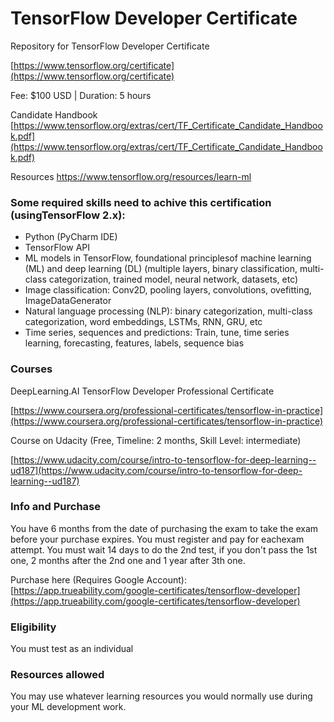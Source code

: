 # TensorFlow Developer Certificate
Repository for TensorFlow Developer Certificate 

[https://www.tensorflow.org/certificate](https://www.tensorflow.org/certificate)

Fee: $100 USD | Duration: 5 hours 

Candidate Handbook
[https://www.tensorflow.org/extras/cert/TF_Certificate_Candidate_Handbook.pdf](https://www.tensorflow.org/extras/cert/TF_Certificate_Candidate_Handbook.pdf)

Resources
https://www.tensorflow.org/resources/learn-ml

### Some required skills need to achive this certification (usingTensorFlow 2.x): 

* Python (PyCharm IDE) 
* TensorFlow API
* ML models in TensorFlow, foundational principlesof machine learning (ML) and deep learning (DL) (multiple layers, binary classification, multi-class categorization, trained model, neural network, datasets, etc) 
* Image classification: Conv2D, pooling layers, convolutions, ovefitting, ImageDataGenerator
* Natural language processing (NLP): binary categorization, multi-class categorization, word embeddings, LSTMs, RNN, GRU, etc
* Time series, sequences and predictions: Train, tune, time series learning, forecasting, features, labels, sequence bias

### Courses
DeepLearning.AI TensorFlow Developer Professional Certificate

[https://www.coursera.org/professional-certificates/tensorflow-in-practice](https://www.coursera.org/professional-certificates/tensorflow-in-practice)

Course on Udacity (Free, Timeline: 2 months, Skill Level: intermediate)

[https://www.udacity.com/course/intro-to-tensorflow-for-deep-learning--ud187](https://www.udacity.com/course/intro-to-tensorflow-for-deep-learning--ud187)


### Info and Purchase

You have 6 months from the date of purchasing the exam to take the exam before your purchase expires.
You must register and pay for eachexam attempt. You must wait 14 days to do the 2nd test, if you don't pass the 1st one, 2 months after the 2nd one and 1 year after 3th one.

Purchase here (Requires Google Account): 
[https://app.trueability.com/google-certificates/tensorflow-developer](https://app.trueability.com/google-certificates/tensorflow-developer)

### Eligibility
You must test as an individual

### Resources allowed
You may use whatever learning resources you would normally use during your ML development work.
